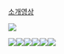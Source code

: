 
[소개영상](https://www.dropbox.com/s/j3dabi0gq095sq1/Final%EC%98%81%EC%83%81.wmv)

![](img/skidemo.jpg)

![](img/등록하기.jpg)![](img/메인페이지.jpg)![](img/숙박페이지.jpg)![](img/카풀.jpg)![](img/판매등록.jpg)![](img/푸시알림.jpg)

